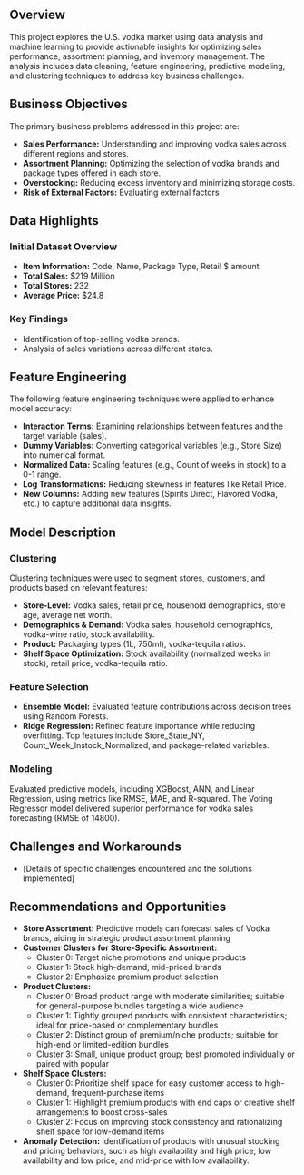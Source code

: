 ## Overview

This project explores the U.S. vodka market using data analysis and machine learning to provide actionable insights for optimizing sales performance, assortment planning, and inventory management. The analysis includes data cleaning, feature engineering, predictive modeling, and clustering techniques to address key business challenges.

## Business Objectives

The primary business problems addressed in this project are:

*   **Sales Performance:** Understanding and improving vodka sales across different regions and stores.
*   **Assortment Planning:** Optimizing the selection of vodka brands and package types offered in each store.
*   **Overstocking:** Reducing excess inventory and minimizing storage costs.
*   **Risk of External Factors:** Evaluating external factors

## Data Highlights

### Initial Dataset Overview

*   **Item Information:** Code, Name, Package Type, Retail $ amount
*   **Total Sales:** \$219 Million
*   **Total Stores:** 232
*   **Average Price:** \$24.8

### Key Findings

*   Identification of top-selling vodka brands.
*   Analysis of sales variations across different states.

## Feature Engineering

The following feature engineering techniques were applied to enhance model accuracy:

*   **Interaction Terms:** Examining relationships between features and the target variable (sales).
*   **Dummy Variables:** Converting categorical variables (e.g., Store Size) into numerical format.
*   **Normalized Data:** Scaling features (e.g., Count of weeks in stock) to a 0-1 range.
*   **Log Transformations:** Reducing skewness in features like Retail Price.
*   **New Columns:** Adding new features (Spirits Direct, Flavored Vodka, etc.) to capture additional data insights.

## Model Description

### Clustering

Clustering techniques were used to segment stores, customers, and products based on relevant features:

*   **Store-Level:** Vodka sales, retail price, household demographics, store age, average net worth.
*   **Demographics & Demand:** Vodka sales, household demographics, vodka-wine ratio, stock availability.
*   **Product:** Packaging types (1L, 750ml), vodka-tequila ratios.
*   **Shelf Space Optimization:** Stock availability (normalized weeks in stock), retail price, vodka-tequila ratio.

### Feature Selection

*   **Ensemble Model:** Evaluated feature contributions across decision trees using Random Forests.
*   **Ridge Regression:** Refined feature importance while reducing overfitting. Top features include Store\_State\_NY, Count\_Week\_Instock\_Normalized, and package-related variables.

### Modeling

Evaluated predictive models, including XGBoost, ANN, and Linear Regression, using metrics like RMSE, MAE, and R-squared. The Voting Regressor model delivered superior performance for vodka sales forecasting (RMSE of 14800).

## Challenges and Workarounds

*   [Details of specific challenges encountered and the solutions implemented]

## Recommendations and Opportunities

*   **Store Assortment:** Predictive models can forecast sales of Vodka brands, aiding in strategic product assortment planning
*   **Customer Clusters for Store-Specific Assortment:**
    *   Cluster 0: Target niche promotions and unique products
    *   Cluster 1: Stock high-demand, mid-priced brands
    *   Cluster 2: Emphasize premium product selection
*   **Product Clusters:**
    *   Cluster 0: Broad product range with moderate similarities; suitable for general-purpose bundles targeting a wide audience
    *   Cluster 1: Tightly grouped products with consistent characteristics; ideal for price-based or complementary bundles
    *   Cluster 2: Distinct group of premium/niche products; suitable for high-end or limited-edition bundles
    *   Cluster 3: Small, unique product group; best promoted individually or paired with popular
*   **Shelf Space Clusters:**
    *   Cluster 0: Prioritize shelf space for easy customer access to high-demand, frequent-purchase items
    *   Cluster 1: Highlight premium products with end caps or creative shelf arrangements to boost cross-sales
    *   Cluster 2: Focus on improving stock consistency and rationalizing shelf space for low-demand items
*   **Anomaly Detection:** Identification of products with unusual stocking and pricing behaviors, such as high availability and high price, low availability and low price, and mid-price with low availability.
